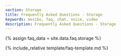 ```yaml
---
section: Storage
title: Frequently Asked Questions - Storage
keywords: mesibo, faq, chat, voice, video
description: Frequently Asked Questions - Storage
---
```

{% assign faq_data = site.data.faq.storage %}

{% include_relative template/faq-template.md  %}
